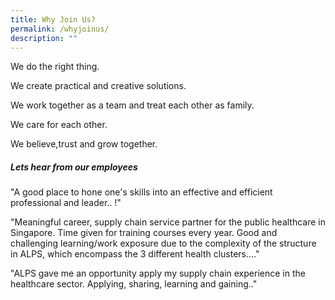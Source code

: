 ```yaml
---
title: Why Join Us?
permalink: /whyjoinus/
description: ""
---
```

We do the right thing.

We create practical and creative solutions.

We work together as a team and treat each other as family.

We care for each other.

We believe,trust and grow together.



##### Lets hear from our employees

"A good place to hone one's skills into an effective and efficient professional and leader.. !"


"Meaningful career, supply chain service partner for the public healthcare in Singapore. Time given for training courses every year. Good and challenging learning/work exposure due to the complexity of the structure in ALPS, which encompass the 3 different health clusters...."

"ALPS gave me an opportunity apply my supply chain experience in the healthcare sector. Applying, sharing, learning and gaining.."
